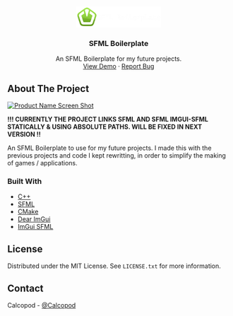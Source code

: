 <br />
<div align="center">
  <a href="https://github.com/CalcoDev/SFML-Boilerplate">
    <img src=".github/images/logo.png" alt="Logo" width="192" height="48">
  </a>

  <h3 align="center">SFML Boilerplate</h3>

  <p align="center">
    An SFML Boilerplate for my future projects.
    <br />
    <a href="https://github.com/CalcoDev/SFML-Boilerplate">View Demo</a>
    ·
    <a href="https://github.com/CalcoDev/SFML-Boilerplate/issues">Report Bug</a>
  </p>
</div>

<!-- ABOUT THE PROJECT -->

## About The Project

[![Product Name Screen Shot][product-screenshot]](https://github.com/CalcoDev/SFML-Boilerplate)

**!!! CURRENTLY THE PROJECT LINKS SFML AND SFML IMGUI-SFML STATICALLY & USING ABSOLUTE PATHS. WILL BE FIXED IN NEXT VERSION !!** </br>

An SFML Boilerplate to use for my future projects.
I made this with the previous projects and code I kept rewritting, in order to simplify the making of games / applications.

### Built With

- [C++](https://en.wikipedia.org/wiki/C%2B%2B)
- [SFML](https://www.sfml-dev.org/index.php)
- [CMake](https://cmake.org/)
- [Dear ImGui](https://github.com/ocornut/imgui)
- [ImGui SFML](https://github.com/eliasdaler/imgui-sfml)

## License

Distributed under the MIT License. See `LICENSE.txt` for more information.

<!-- CONTACT -->

## Contact

Calcopod - [@Calcopod](https://twitter.com/Calcopod2)

[product-screenshot]: GithubImages/ProductScreenshot.PNG
